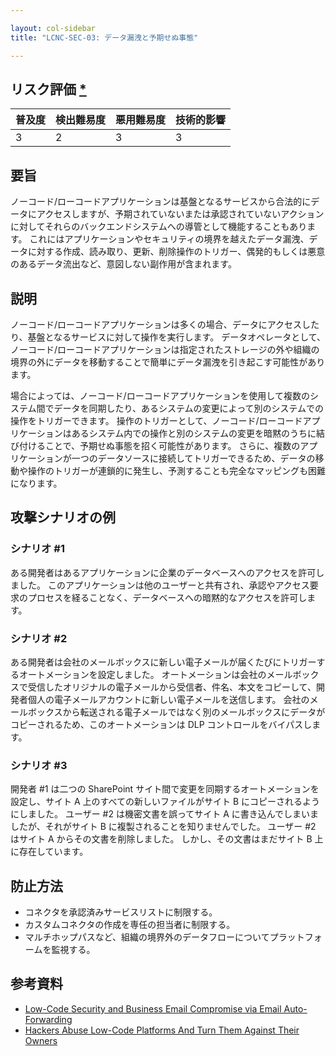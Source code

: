 ```yaml
---

layout: col-sidebar
title: "LCNC-SEC-03: データ漏洩と予期せぬ事態"

---
```


## リスク評価 [*](https://owasp.org/www-project-top-ten/2017/Note_About_Risks)

| 普及度 | 検出難易度 | 悪用難易度 | 技術的影響 |
| --- | --- | --- | --- |
| 3 | 2 | 3 | 3 |

## 要旨

ノーコード/ローコードアプリケーションは基盤となるサービスから合法的にデータにアクセスしますが、予期されていないまたは承認されていないアクションに対してそれらのバックエンドシステムへの導管として機能することもあります。
これにはアプリケーションやセキュリティの境界を越えたデータ漏洩、データに対する作成、読み取り、更新、削除操作のトリガー、偶発的もしくは悪意のあるデータ流出など、意図しない副作用が含まれます。

## 説明

ノーコード/ローコードアプリケーションは多くの場合、データにアクセスしたり、基盤となるサービスに対して操作を実行します。
データオペレータとして、ノーコード/ローコードアプリケーションは指定されたストレージの外や組織の境界の外にデータを移動することで簡単にデータ漏洩を引き起こす可能性があります。

場合によっては、ノーコード/ローコードアプリケーションを使用して複数のシステム間でデータを同期したり、あるシステムの変更によって別のシステムでの操作をトリガーできます。
操作のトリガーとして、ノーコード/ローコードアプリケーションはあるシステム内での操作と別のシステムの変更を暗黙のうちに結び付けることで、予期せぬ事態を招く可能性があります。
さらに、複数のアプリケーションが一つのデータソースに接続してトリガーできるため、データの移動や操作のトリガーが連鎖的に発生し、予測することも完全なマッピングも困難になります。

## 攻撃シナリオの例

### シナリオ #1

ある開発者はあるアプリケーションに企業のデータベースへのアクセスを許可しました。
このアプリケーションは他のユーザーと共有され、承認やアクセス要求のプロセスを経ることなく、データベースへの暗黙的なアクセスを許可します。

### シナリオ #2

ある開発者は会社のメールボックスに新しい電子メールが届くたびにトリガーするオートメーションを設定しました。
オートメーションは会社のメールボックスで受信したオリジナルの電子メールから受信者、件名、本文をコピーして、開発者個人の電子メールアカウントに新しい電子メールを送信します。
会社のメールボックスから転送される電子メールではなく別のメールボックスにデータがコピーされるため、このオートメーションは DLP コントロールをバイパスします。

### シナリオ #3

開発者 #1 は二つの SharePoint サイト間で変更を同期するオートメーションを設定し、サイト A 上のすべての新しいファイルがサイト B にコピーされるようにしました。
ユーザー #2 は機密文書を誤ってサイト A に書き込んでしまいましたが、それがサイト B に複製されることを知りませんでした。
ユーザー #2 はサイト A からその文書を削除しました。
しかし、その文書はまだサイト B 上に存在しています。

## 防止方法

- コネクタを承認済みサービスリストに制限する。
- カスタムコネクタの作成を専任の担当者に制限する。
- マルチホップパスなど、組織の境界外のデータフローについてプラットフォームを監視する。

## 参考資料

- [Low-Code Security and Business Email Compromise via Email Auto-Forwarding](https://www.zenity.io/blog/low-code-security-and-business-email-compromise-via-email-auto-forwarding/)
- [Hackers Abuse Low-Code Platforms And Turn Them Against Their Owners](https://www.zenity.io/blog/hackers-abuse-low-code-platforms-and-turn-them-against-their-owners/)
